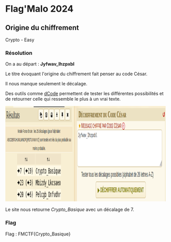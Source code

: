 # Flag'Malo 2024

## Origine du chiffrement

Crypto - Easy

### Résolution

On a au départ : **Jyfwav_Ihzpxbl**

Le titre évoquant l'origine du chiffrement fait penser au code César.

Il nous manque seulement le décalage.

Des outils comme [dCode](https://www.dcode.fr/chiffre-cesar) permettent de tester les différentes possibilités et de retourner celle qui ressemble le plus à un vrai texte.

<img src="img/dcode.png" alt="dcode" width="auto" height="300">

Le site nous retourne *Crypto_Basique* avec un décalage de 7.

### Flag

Flag : FMCTF{Crypto_Basique}

